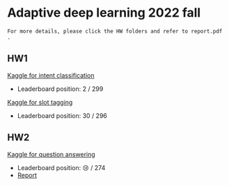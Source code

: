 # Adaptive deep learning 2022 fall
`For more details, please click the HW folders and refer to report.pdf .`

## HW1
[Kaggle for intent classification](https://www.kaggle.com/competitions/intent-classification-ntu-adl-hw1-fall-2022/)
- Leaderboard position: 2 / 299

[Kaggle for slot tagging](https://www.kaggle.com/competitions/slot-tagging-ntu-adl-hw1-fall-2022)
- Leaderboard position: 30 / 296

## HW2

[Kaggle for question answering](https://www.kaggle.com/competitions/ntu-adl-hw2-fall-2022/)
- Leaderboard position: :cry: / 274
- [Report](https://hackmd.io/XFez8tuvStmb4UA0KjkIaA)
